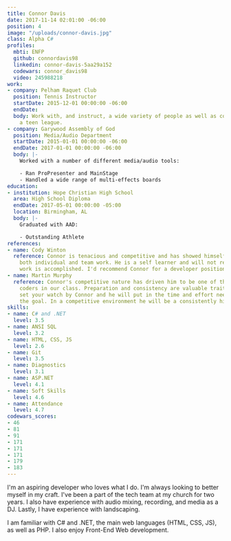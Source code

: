 ```yaml
---
title: Connor Davis
date: 2017-11-14 02:01:00 -06:00
position: 4
image: "/uploads/connor-davis.jpg"
class: Alpha C#
profiles:
  mbti: ENFP
  github: connordavis98
  linkedin: connor-davis-5aa29a152
  codewars: connor_davis98
  video: 245988218
work:
- company: Pelham Raquet Club
  position: Tennis Instructor
  startDate: 2015-12-01 00:00:00 -06:00
  endDate: 
  body: Work with, and instruct, a wide variety of people as well as coaching for
    a teen league.
- company: Garywood Assembly of God
  position: Media/Audio Department
  startDate: 2015-01-01 00:00:00 -06:00
  endDate: 2017-01-01 00:00:00 -06:00
  body: |-
    Worked with a number of different media/audio tools:

    - Ran ProPresenter and MainStage
    - Handled a wide range of multi-effects boards
education:
- institution: Hope Christian High School
  area: High School Diploma
  endDate: 2017-05-01 00:00:00 -05:00
  location: Birmingham, AL
  body: |-
    Graduated with AAD:

    - Outstanding Athlete
references:
- name: Cody Winton
  reference: Connor is tenacious and competitive and has showed himself skilled in
    both individual and team work. He is a self learner and will not rest until his
    work is accomplished. I'd recommend Connor for a developer position.
- name: Martin Murphy
  reference: Connor's competitive nature has driven him to be one of the more accomplished
    coders in our class. Preparation and consistency are valuable traits. You could
    set your watch by Connor and he will put in the time and effort needed to achieve
    the goal. In a competitive environment he will be a consistently high performer.
skills:
- name: C# and .NET
  level: 3.5
- name: ANSI SQL
  level: 3.2
- name: HTML, CSS, JS
  level: 2.6
- name: Git
  level: 3.5
- name: Diagnostics
  level: 3.1
- name: ASP.NET
  level: 4.1
- name: Soft Skills
  level: 4.6
- name: Attendance
  level: 4.7
codewars_scores:
- 46
- 81
- 91
- 171
- 171
- 171
- 179
- 183
---
```


I'm an aspiring developer who loves what I do. I'm always looking to better myself in my craft. I've been a part of the tech team at my church for two years. I also have experience with audio mixing, recording, and media as a DJ. Lastly, I have experience with landscaping.

I am familiar with C# and .NET, the main web languages (HTML, CSS, JS), as well as PHP. I also enjoy Front-End Web development.